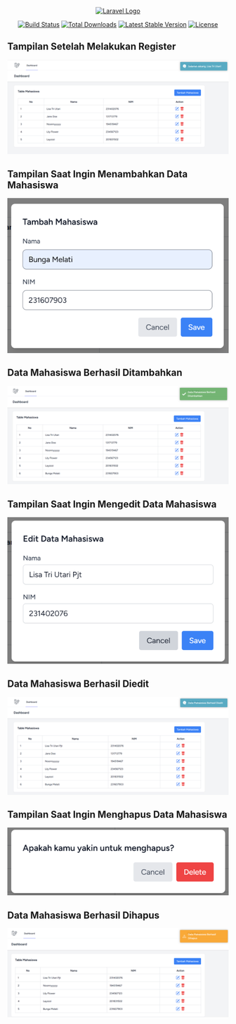 <p align="center"><a href="https://laravel.com" target="_blank"><img src="https://raw.githubusercontent.com/laravel/art/master/logo-lockup/5%20SVG/2%20CMYK/1%20Full%20Color/laravel-logolockup-cmyk-red.svg" width="400" alt="Laravel Logo"></a></p>

<p align="center">
<a href="https://github.com/laravel/framework/actions"><img src="https://github.com/laravel/framework/workflows/tests/badge.svg" alt="Build Status"></a>
<a href="https://packagist.org/packages/laravel/framework"><img src="https://img.shields.io/packagist/dt/laravel/framework" alt="Total Downloads"></a>
<a href="https://packagist.org/packages/laravel/framework"><img src="https://img.shields.io/packagist/v/laravel/framework" alt="Latest Stable Version"></a>
<a href="https://packagist.org/packages/laravel/framework"><img src="https://img.shields.io/packagist/l/laravel/framework" alt="License"></a>
</p>

## Tampilan Setelah Melakukan Register

![after register](https://github.com/71lisa/laravel-breeze/blob/main/Screenshot%202025-05-10%20161831.png?raw=true)

## Tampilan Saat Ingin Menambahkan Data Mahasiswa

![Screenshot 2](https://github.com/71lisa/laravel-breeze/blob/main/Screenshot%202025-05-10%20162310.png?raw=true)

## Data Mahasiswa Berhasil Ditambahkan

![Screenshot 3](https://github.com/71lisa/laravel-breeze/blob/main/Screenshot%202025-05-10%20162029.png?raw=true)

## Tampilan Saat Ingin Mengedit Data Mahasiswa

![Screenshot 4](https://github.com/71lisa/laravel-breeze/blob/main/Screenshot%202025-05-10%20162355.png?raw=true)

## Data Mahasiswa Berhasil Diedit

![Screenshot 5](https://github.com/71lisa/laravel-breeze/blob/main/Screenshot%202025-05-10%20162416.png?raw=true)

## Tampilan Saat Ingin Menghapus Data Mahasiswa

![Screenshot 6](https://github.com/71lisa/laravel-breeze/blob/main/Screenshot%202025-05-10%20162455.png?raw=true)

## Data Mahasiswa Berhasil Dihapus

![Screenshot 7](https://github.com/71lisa/laravel-breeze/blob/main/Screenshot%202025-05-10%20162513.png?raw=true)
